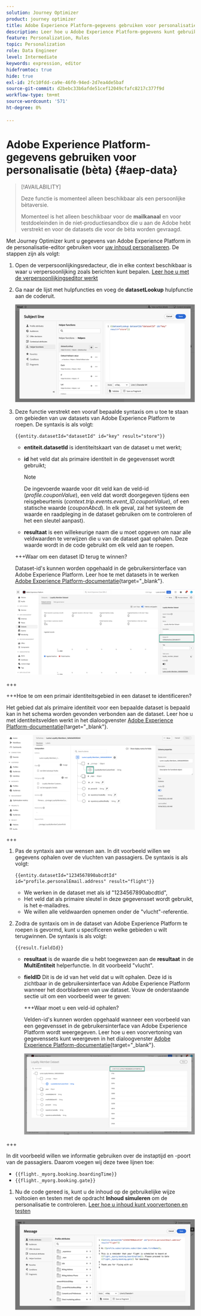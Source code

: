 ```yaml
---
solution: Journey Optimizer
product: journey optimizer
title: Adobe Experience Platform-gegevens gebruiken voor personalisatie (bèta)
description: Leer hoe u Adobe Experience Platform-gegevens kunt gebruiken voor personalisatie.
feature: Personalization, Rules
topic: Personalization
role: Data Engineer
level: Intermediate
keywords: expression, editor
hidefromtoc: true
hide: true
exl-id: 2fc10fdd-ca9e-46f0-94ed-2d7ea4de5baf
source-git-commit: d2bebc33b6afde51cef12049cfafc8217c377f9d
workflow-type: tm+mt
source-wordcount: '571'
ht-degree: 0%

---
```


# Adobe Experience Platform-gegevens gebruiken voor personalisatie (bèta) {#aep-data}

>[!AVAILABILITY]
>
>Deze functie is momenteel alleen beschikbaar als een persoonlijke bètaversie.
>
>Momenteel is het alleen beschikbaar voor de **mailkanaal** en voor testdoeleinden in de niet-productiesandbox die u aan de Adobe hebt verstrekt en voor de datasets die voor de bèta worden gevraagd.

Met Journey Optimizer kunt u gegevens van Adobe Experience Platform in de personalisatie-editor gebruiken voor [uw inhoud personaliseren](../personalization/personalize.md). De stappen zijn als volgt:

1. Open de verpersoonlijkingsredacteur, die in elke context beschikbaar is waar u verpersoonlijking zoals berichten kunt bepalen. [Leer hoe u met de verpersoonlijkingseditor werkt](../personalization/personalization-build-expressions.md)

1. Ga naar de lijst met hulpfuncties en voeg de **datasetLookup** hulpfunctie aan de coderuit.

   ![](assets/aep-data-helper.png)

1. Deze functie verstrekt een vooraf bepaalde syntaxis om u toe te staan om gebieden van uw datasets van Adobe Experience Platform te roepen. De syntaxis is als volgt:

   ```
   {{entity.datasetId="datasetId" id="key" result="store"}}
   ```

   * **entiteit.datasetId** is identiteitskaart van de dataset u met werkt;
   * **id** het veld dat als primaire identiteit in de gegevensset wordt gebruikt;

     >[!NOTE]
     >
     >De ingevoerde waarde voor dit veld kan de veld-id (*profile.couponValue*), een veld dat wordt doorgegeven tijdens een reisgebeurtenis (*context.trip.events.event_ID.couponValue*), of een statische waarde (*couponAbcd*). In elk geval, zal het systeem de waarde en raadpleging in de dataset gebruiken om te controleren of het een sleutel aanpast).

   * **resultaat** is een willekeurige naam die u moet opgeven om naar alle veldwaarden te verwijzen die u van de dataset gaat ophalen. Deze waarde wordt in de code gebruikt om elk veld aan te roepen.

   +++Waar om een dataset ID terug te winnen?

   Dataset-id&#39;s kunnen worden opgehaald in de gebruikersinterface van Adobe Experience Platform. Leer hoe te met datasets in te werken [Adobe Experience Platform-documentatie](https://experienceleague.adobe.com/en/docs/experience-platform/catalog/datasets/user-guide#view-datasets){target="_blank"}.

   ![](assets/aep-data-dataset.png)

+++

   +++Hoe te om een primair identiteitsgebied in een dataset te identificeren?

   Het gebied dat als primaire identiteit voor een bepaalde dataset is bepaald kan in het schema worden gevonden verbonden aan de dataset. Leer hoe u met identiteitsvelden werkt in het dialoogvenster [Adobe Experience Platform-documentatie](https://experienceleague.adobe.com/en/docs/experience-platform/xdm/ui/fields/identity){target="_blank"}.

   ![](assets/aep-data-identity.png)

+++

1. Pas de syntaxis aan uw wensen aan. In dit voorbeeld willen we gegevens ophalen over de vluchten van passagiers. De syntaxis is als volgt:

   ```
   {{entity.datasetId="1234567890abcdtId" id="profile.personalEmail.address" result="flight"}}
   ```

   * We werken in de dataset met als id &quot;1234567890abcdtId&quot;,
   * Het veld dat als primaire sleutel in deze gegevensset wordt gebruikt, is het e-mailadres.
   * We willen alle veldwaarden opnemen onder de &quot;vlucht&quot;-referentie.

1. Zodra de syntaxis om in de dataset van Adobe Experience Platform te roepen is gevormd, kunt u specificeren welke gebieden u wilt terugwinnen. De syntaxis is als volgt:

   ```
   {{result.fieldId}}
   ```

   * **resultaat** is de waarde die u hebt toegewezen aan de **resultaat** in de **MultiEntiteit** helperfunctie. In dit voorbeeld &quot;vlucht&quot;.
   * **fieldID** Dit is de id van het veld dat u wilt ophalen. Deze id is zichtbaar in de gebruikersinterface van Adobe Experience Platform wanneer het doorbladeren van uw dataset. Vouw de onderstaande sectie uit om een voorbeeld weer te geven:

     +++Waar moet u een veld-id ophalen?

     Velden-id&#39;s kunnen worden opgehaald wanneer een voorbeeld van een gegevensset in de gebruikersinterface van Adobe Experience Platform wordt weergegeven. Leer hoe u een voorvertoning van gegevenssets kunt weergeven in het dialoogvenster [Adobe Experience Platform-documentatie](https://experienceleague.adobe.com/en/docs/experience-platform/catalog/datasets/user-guide#preview){target="_blank"}.

     ![](assets/aep-data-field.png)

+++

   In dit voorbeeld willen we informatie gebruiken over de instaptijd en -poort van de passagiers. Daarom voegen wij deze twee lijnen toe:

   * `{{flight._myorg.booking.boardingTime}}`
   * `{{flight._myorg.booking.gate}}`

1. Nu de code gereed is, kunt u de inhoud op de gebruikelijke wijze voltooien en testen met de opdracht **Inhoud simuleren** om de personalisatie te controleren. [Leer hoe u inhoud kunt voorvertonen en testen](../content-management/preview-test.md)


   ![](assets/aep-data-sample.png)
